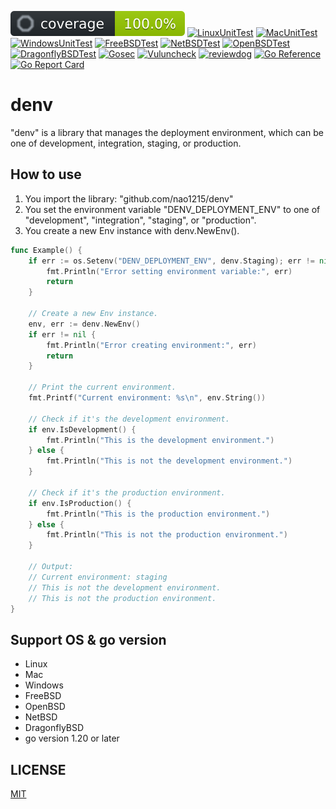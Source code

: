 ![Coverage](https://raw.githubusercontent.com/nao1215/octocovs-central-repo/main/badges/nao1215/denv/coverage.svg)
[![LinuxUnitTest](https://github.com/nao1215/denv/actions/workflows/linux_test.yml/badge.svg)](https://github.com/nao1215/denv/actions/workflows/linux_test.yml)
[![MacUnitTest](https://github.com/nao1215/denv/actions/workflows/mac_test.yml/badge.svg)](https://github.com/nao1215/denv/actions/workflows/mac_test.yml)
[![WindowsUnitTest](https://github.com/nao1215/denv/actions/workflows/windows_test.yml/badge.svg)](https://github.com/nao1215/denv/actions/workflows/windows_test.yml)
[![FreeBSDTest](https://github.com/nao1215/denv/actions/workflows/freebsd.yml/badge.svg)](https://github.com/nao1215/denv/actions/workflows/freebsd.yml)
[![NetBSDTest](https://github.com/nao1215/denv/actions/workflows/netbsd.yml/badge.svg)](https://github.com/nao1215/denv/actions/workflows/netbsd.yml)
[![OpenBSDTest](https://github.com/nao1215/denv/actions/workflows/openbsd.yml/badge.svg)](https://github.com/nao1215/denv/actions/workflows/openbsd.yml)
[![DragonflyBSDTest](https://github.com/nao1215/denv/actions/workflows/dragonfly.yml/badge.svg)](https://github.com/nao1215/denv/actions/workflows/dragonfly.yml)
[![Gosec](https://github.com/nao1215/denv/actions/workflows/security.yml/badge.svg)](https://github.com/nao1215/denv/actions/workflows/security.yml)
[![Vuluncheck](https://github.com/nao1215/denv/actions/workflows/govulncheck.yml/badge.svg)](https://github.com/nao1215/denv/actions/workflows/govulncheck.yml)
[![reviewdog](https://github.com/nao1215/denv/actions/workflows/reviewdog.yml/badge.svg)](https://github.com/nao1215/denv/actions/workflows/reviewdog.yml)
[![Go Reference](https://pkg.go.dev/badge/github.com/nao1215/denv.svg)](https://pkg.go.dev/github.com/nao1215/denv)
[![Go Report Card](https://goreportcard.com/badge/github.com/nao1215/denv)](https://goreportcard.com/report/github.com/nao1215/denv)
# denv
"denv" is a library that manages the deployment environment, which can be one of development, integration, staging, or production.

## How to use
1. You import the library: "github.com/nao1215/denv"
2. You set the environment variable "DENV_DEPLOYMENT_ENV" to one of "development", "integration", "staging", or "production".
3. You create a new Env instance with denv.NewEnv().
   
```go
func Example() {
	if err := os.Setenv("DENV_DEPLOYMENT_ENV", denv.Staging); err != nil {
		fmt.Println("Error setting environment variable:", err)
		return
	}

	// Create a new Env instance.
	env, err := denv.NewEnv()
	if err != nil {
		fmt.Println("Error creating environment:", err)
		return
	}

	// Print the current environment.
	fmt.Printf("Current environment: %s\n", env.String())

	// Check if it's the development environment.
	if env.IsDevelopment() {
		fmt.Println("This is the development environment.")
	} else {
		fmt.Println("This is not the development environment.")
	}

	// Check if it's the production environment.
	if env.IsProduction() {
		fmt.Println("This is the production environment.")
	} else {
		fmt.Println("This is not the production environment.")
	}

	// Output:
	// Current environment: staging
	// This is not the development environment.
	// This is not the production environment.
}
```

## Support OS & go version
- Linux
- Mac
- Windows
- FreeBSD
- OpenBSD
- NetBSD
- DragonflyBSD
- go version 1.20 or later

## LICENSE
[MIT](./LICENSE)
```